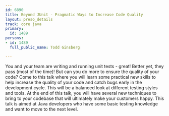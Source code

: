 ```yaml
---
id: 6890
title: Beyond JUnit - Pragmatic Ways to Increase Code Quality
layout: preso_details
track: core java
primary:
  id: 1489
persons:
- id: 1489
  full_public_name: Todd Ginsberg

---
```

You and your team are writing and running unit tests - great! Better yet, they pass (most of the time)! But can you do more to ensure the quality of your code? Come to this talk where you will learn some practical new skills to help increase the quality of your code and catch bugs early in the development cycle. This will be a balanced look at different testing styles and tools. At the end of this talk, you will have several new techniques to bring to your codebase that will ultimately make your customers happy. This talk is aimed at Java developers who have some basic testing knowledge and want to move to the next level.